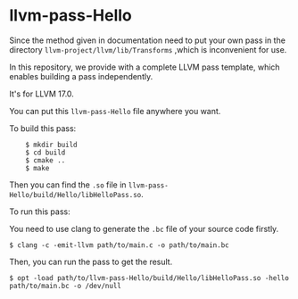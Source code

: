 # llvm-pass-Hello
Since the method given in documentation need to put your own pass in the directory `llvm-project/llvm/lib/Transforms` ,which is inconvenient for use.

In this repository, we provide with a complete LLVM pass template, which enables building a pass independently. 

It's for LLVM 17.0.

You can put this `llvm-pass-Hello` file anywhere you want.

To build this pass:
``` $ cd llvm-pass-Hello
    $ mkdir build
    $ cd build
    $ cmake ..
    $ make
```
Then you can find the `.so` file in `llvm-pass-Hello/build/Hello/libHelloPass.so`.


To run this pass:

You need to use clang to generate the `.bc`  file of your source code firstly.

```
$ clang -c -emit-llvm path/to/main.c -o path/to/main.bc
```
Then, you can run the pass to get the result.

```
$ opt -load path/to/llvm-pass-Hello/build/Hello/libHelloPass.so -hello path/to/main.bc -o /dev/null
```
